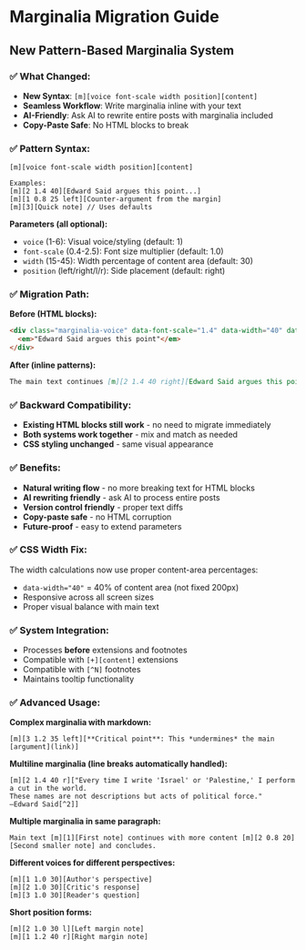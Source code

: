 # Marginalia Migration Guide

## New Pattern-Based Marginalia System

### ✅ **What Changed:**
- **New Syntax**: `[m][voice font-scale width position][content]`
- **Seamless Workflow**: Write marginalia inline with your text
- **AI-Friendly**: Ask AI to rewrite entire posts with marginalia included
- **Copy-Paste Safe**: No HTML blocks to break

### ✅ **Pattern Syntax:**

```
[m][voice font-scale width position][content]

Examples:
[m][2 1.4 40][Edward Said argues this point...]
[m][1 0.8 25 left][Counter-argument from the margin]  
[m][3][Quick note] // Uses defaults
```

**Parameters (all optional):**
- `voice` (1-6): Visual voice/styling (default: 1)
- `font-scale` (0.4-2.5): Font size multiplier (default: 1.0)  
- `width` (15-45): Width percentage of content area (default: 30)
- `position` (left/right/l/r): Side placement (default: right)

### ✅ **Migration Path:**

**Before (HTML blocks):**
```html
<div class="marginalia-voice" data-font-scale="1.4" data-width="40" data-position="right" data-voice="2">
  <em>"Edward Said argues this point"</em>
</div>
```

**After (inline patterns):**
```markdown
The main text continues [m][2 1.4 40 right][Edward Said argues this point] and flows naturally.
```

### ✅ **Backward Compatibility:**
- **Existing HTML blocks still work** - no need to migrate immediately
- **Both systems work together** - mix and match as needed
- **CSS styling unchanged** - same visual appearance

### ✅ **Benefits:**
- **Natural writing flow** - no more breaking text for HTML blocks
- **AI rewriting friendly** - ask AI to process entire posts  
- **Version control friendly** - proper text diffs
- **Copy-paste safe** - no HTML corruption
- **Future-proof** - easy to extend parameters

### ✅ **CSS Width Fix:**
The width calculations now use proper content-area percentages:
- `data-width="40"` = 40% of content area (not fixed 200px)
- Responsive across all screen sizes
- Proper visual balance with main text

### ✅ **System Integration:**
- Processes **before** extensions and footnotes  
- Compatible with `[+][content]` extensions
- Compatible with `[^N]` footnotes
- Maintains tooltip functionality

### ✅ **Advanced Usage:**

**Complex marginalia with markdown:**
```
[m][3 1.2 35 left][**Critical point**: This *undermines* the main [argument](link)]
```

**Multiline marginalia (line breaks automatically handled):**
```
[m][2 1.4 40 r]["Every time I write 'Israel' or 'Palestine,' I perform a cut in the world. 
These names are not descriptions but acts of political force."
—Edward Said[^2]]
```

**Multiple marginalia in same paragraph:**
```
Main text [m][1][First note] continues with more content [m][2 0.8 20][Second smaller note] and concludes.
```

**Different voices for different perspectives:**
```
[m][1 1.0 30][Author's perspective]
[m][2 1.0 30][Critic's response] 
[m][3 1.0 30][Reader's question]
```

**Short position forms:**
```
[m][2 1.0 30 l][Left margin note]
[m][1 1.2 40 r][Right margin note]
```